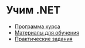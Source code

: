 # Учим .NET

- [Программа курса](https://github.com/alex1ozr/LearnDotNet/blob/main/LearningCourseProgram.md)
- [Материалы для обучения](https://github.com/alex1ozr/LearnDotNet/blob/main/LearningMaterials.md)
- [Практические задания](https://github.com/alex1ozr/LearnDotNet/tree/main/Exercises)
